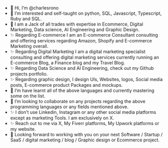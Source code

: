 - 👋 Hi, I’m @charlesrono
- 👀 I’m interested and self-taught on python, SQL, Javascript, Typescript, Ruby and SQL.
- 🌱 I am a Jack of all trades with expertise in Ecommerce, Digital Marketing, Data science, AI Engineering and Graphic Design.
- ✨ Regarding E-commerce I am an E-commerce Consultant consulting and offering services regarding Amazon, Shopify and E-commerce Marketing overall.
- ✨ Regarding Digital Marketing I am a  digital marketing specialist consulting and offering digital marketing services currently running  an E-commerce Blog, a  Finance blog and my Travel Blog.
- ✨ Regarding Data Science and AI Engineering, check out my Github projects portfolio.
- ✨ Regarding  graphic design, I design UIs, Websites, logos, Social media posts, E-commerce product Packages and mockups.
- 🌱 I’m have learnt all of the above languages and currently mastering some on the list.
- 💞️ I’m looking to collaborate on any projects regarding the above programming languages or any fields mentioned above.
- ✨ I don't use Linkedin, Instagram or any other social media platforms except as marketing Tools. I am exclusively on X.
- ✨ Reach out to me via  X, My Fiverr platforms, My Upwork platforms or my website.
- 🌱 Looking forward to working with you on your next Software / Startup / SaaS / digital marketing / blog / Graphic design or Ecommerce project.
